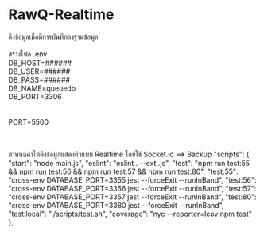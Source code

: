 # RawQ-Realtime
ดึงข้อมูลเมื่อมีการบันทึกลงฐานข้อมูล
<br/><br/>
สร้างไฟล .env<br/>
DB_HOST=######<br/>
DB_USER=######<br/>
DB_PASS=######<br/>
DB_NAME=queuedb<br/>
DB_PORT=3306<br/>
<br/><br/>
PORT=5500

<br/><br/>
กำหนดค่าให้ดึงข้อมูลแสดงคิวแบบ Realtime โดยใช้ Socket.io
==> Backup
"scripts": {
        "start": "node main.js",
        "eslint": "eslint . --ext .js",
        "test": "npm run test:55 && npm run test:56 && npm run test:57 && npm run test:80",
        "test:55": "cross-env DATABASE_PORT=3355 jest --forceExit --runInBand",
        "test:56": "cross-env DATABASE_PORT=3356 jest --forceExit --runInBand",
        "test:57": "cross-env DATABASE_PORT=3357 jest --forceExit --runInBand",
        "test:80": "cross-env DATABASE_PORT=3380 jest --forceExit --runInBand",
        "test:local": "./scripts/test.sh",
        "coverage": "nyc --reporter=lcov npm test"
    },
